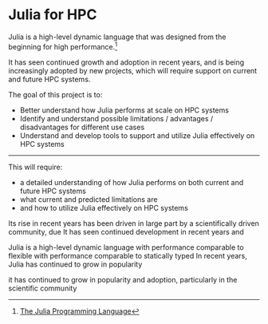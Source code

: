 # Julia for HPC

Julia is a high-level dynamic language that was designed from the beginning for high performance.[^1]

It has seen continued growth and adoption in recent years, and is being increasingly adopted by new projects, which will require support on current and future HPC systems.

The goal of this project is to:
- Better understand how Julia performs at scale on HPC systems
- Identify and understand possible limitations / advantages / disadvantages for different use cases
- Understand and develop tools to support and utilize Julia effectively on HPC systems

---

This will require:
- a detailed understanding of how Julia performs on both current and future HPC systems
- what current and predicted limitations are
- and how to utilize Julia effectively on HPC systems

Its rise in recent years has been driven in large part by a scientifically driven community, due
It has seen continued development in recent years and



Julia is a high-level dynamic language with performance comparable to flexible with performance comparable to statically typed
In recent years, Julia has continued to grow in popularity

it has continued to grow in popularity and adoption, particularly in the scientific community

[^1]: [The Julia Programming Language](https://julialang.org/)